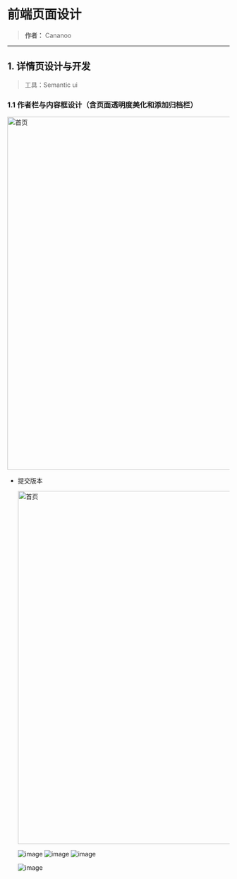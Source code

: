# 前端页面设计
> **作者：** Cananoo

---

## 1. 详情页设计与开发
> 工具：Semantic ui

### 1.1 作者栏与内容框设计（含页面透明度美化和添加归档栏）

<img src="https://user-images.githubusercontent.com/103165360/257885284-1ae14cc8-5b6c-4c58-b63f-e3f09651c8f2.png" alt="首页" width="800">

- 提交版本

  <img src="https://user-images.githubusercontent.com/103165360/257887165-d141c231-3787-4076-9fe3-5790b4dd68a0.png" alt="首页" width="800">


  ![image](https://github.com/cananoo/myblog/assets/103165360/38f4e6f6-203a-47b8-94c8-85020be7a084)
  ![image](https://github.com/cananoo/myblog/assets/103165360/3c8e55b1-01e0-4431-a99e-676770f3029d)
  ![image](https://github.com/cananoo/myblog/assets/103165360/f6e2fe16-bee0-40c5-9185-95e17dd3c373)



  ![image](https://github.com/cananoo/myblog/assets/103165360/1c81c6fe-79d0-42d3-8cc8-ee5caab8cb7f)

